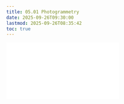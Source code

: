 ```yaml
---
title: 05.01 Photogrammetry
date: 2025-09-26T09:30:00
lastmod: 2025-09-26T08:35:42
toc: true
---
```


![Link to included file contents](../../../../3d-modeling/photogrammetry.md)
